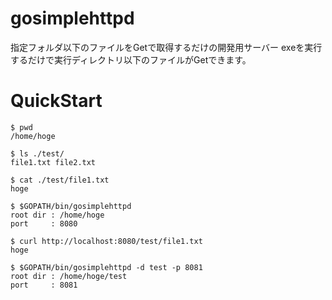 # gosimplehttpd

指定フォルダ以下のファイルをGetで取得するだけの開発用サーバー
exeを実行するだけで実行ディレクトリ以下のファイルがGetできます。

# QuickStart 

```
$ pwd
/home/hoge

$ ls ./test/
file1.txt file2.txt

$ cat ./test/file1.txt
hoge

$ $GOPATH/bin/gosimplehttpd
root dir : /home/hoge
port     : 8080

$ curl http://localhost:8080/test/file1.txt
hoge

$ $GOPATH/bin/gosimplehttpd -d test -p 8081
root dir : /home/hoge/test
port     : 8081
```

